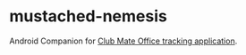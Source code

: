 mustached-nemesis
=================

Android Companion for [Club Mate Office tracking application](https://github.com/atomfrede/freezing-octo-bear).
